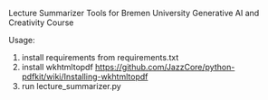 Lecture Summarizer Tools for Bremen University Generative AI and 
Creativity Course

Usage:
1. install requirements from requirements.txt
2. install wkhtmltopdf https://github.com/JazzCore/python-pdfkit/wiki/Installing-wkhtmltopdf
3. run lecture_summarizer.py 
